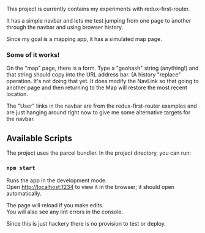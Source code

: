 This project is currently contains my experiments with redux-first-router.

It has a simple navbar and lets me test jumping from one page to another
through the navbar and using browser history.

Since my goal is a mapping app, it has a simulated map page.

### Some of it works!

On the "map" page, there is a form. Type a "geohash" string (anything!) and
that string should copy into the URL address bar. (A history "replace" operation.
It's not doing that yet.  It does modify the NavLink so that going to another
page and then returning to the Map will restore the most recent location.

The "User" links in the navbar are from the redux-first-router examples and
are just hanging around right now to give me some alternative targets for
the navbar.

## Available Scripts

The project uses the parcel bundler.
In the project directory, you can run:

### `npm start`

Runs the app in the development mode.<br>
Open [http://localhost:1234](http://localhost:1234) to view it in the browser;
it should open automatically.

The page will reload if you make edits.<br>
You will also see any lint errors in the console.

Since this is just hackery there is no provision to test or deploy.
